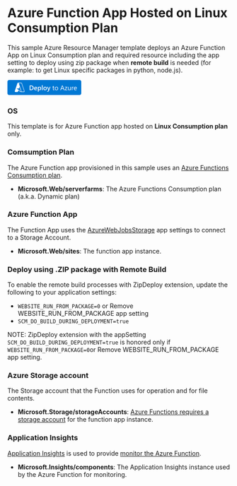 # Azure Function App Hosted on Linux Consumption Plan

This sample Azure Resource Manager template deploys an Azure Function App on Linux Consumption plan and required resource including the app setting to deploy using zip package when **remote build** is needed (for example: to get Linux specific packages in python, node.js).

[![Deploy to Azure](/images/deploytoazure.png)](https://portal.azure.com/#create/Microsoft.Template/uri/https%3A%2F%2Fraw.githubusercontent.com%2FAzure-Samples%2Ffunction-app-arm-templates%2Fmain%2Ffunction-app-linux-consumption%2Fazuredeploy.json)

### OS

This template is for Azure Function app hosted on **Linux Consumption plan** only.

### Comsumption Plan

The Azure Function app provisioned in this sample uses an [Azure Functions Consumption plan](https://docs.microsoft.com/en-us/azure/azure-functions/consumption-plan). 

+ **Microsoft.Web/serverfarms**: The Azure Functions Consumption plan (a.k.a. Dynamic plan)

### Azure Function App

The Function App uses the [AzureWebJobsStorage](https://docs.microsoft.com/azure/azure-functions/functions-app-settings#azurewebjobsstorage) app settings to connect to a Storage Account.

+ **Microsoft.Web/sites**: The function app instance.

### Deploy using .ZIP package with Remote Build

To enable the remote build processes with ZipDeploy extension, update the following to your application settings:
+ `WEBSITE_RUN_FROM_PACKAGE=0` or Remove WEBSITE_RUN_FROM_PACKAGE app setting
+ `SCM_DO_BUILD_DURING_DEPLOYMENT=true`

NOTE: ZipDeploy extension with the appSetting `SCM_DO_BUILD_DURING_DEPLOYMENT=true` is honored only if `WEBSITE_RUN_FROM_PACKAGE=0`or Remove WEBSITE_RUN_FROM_PACKAGE app setting.

### Azure Storage account

The Storage account that the Function uses for operation and for file contents. 

+ **Microsoft.Storage/storageAccounts**: [Azure Functions requires a storage account](https://docs.microsoft.com/azure/azure-functions/storage-considerations) for the function app instance.

### Application Insights

[Application Insights](https://docs.microsoft.com/azure/azure-monitor/app/app-insights-overview) is used to provide [monitor the Azure Function](https://docs.microsoft.com/azure/azure-functions/functions-monitoring).

+ **Microsoft.Insights/components**: The Application Insights instance used by the Azure Function for monitoring.
